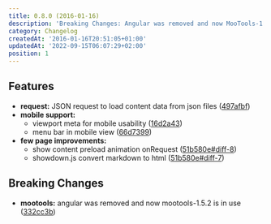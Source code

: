 ```yaml
---
title: 0.8.0 (2016-01-16)
description: 'Breaking Changes: Angular was removed and now MooTools-1.5.2 is in use.'
category: Changelog
createdAt: '2016-01-16T20:51:05+01:00'
updatedAt: '2022-09-15T06:07:29+02:00'
position: 1
---
```


## Features
* **request:** JSON request to load content data from json files ([497afbf])
* **mobile support:**
  - viewport meta for mobile usability ([16d2a43])
  - menu bar in mobile view ([66d7399])
* **few page improvements:**
  - show content preload animation onRequest ([51b580e#diff-8])
  - showdown.js convert markdown to html ([51b580e#diff-7])

## Breaking Changes
* **mootools:** angular was removed and now mootools-1.5.2 is in use ([332cc3b])

[51b580e]: https://github.com/MrIsaacs/manic/commit/51b580eecdb57f8dec14d56368346c215a6ba1f7
[497afbf]: https://github.com/MrIsaacs/manic/commit/497afbf5cfb7876cd502ef7bbf977fe06ea51af9
[66d7399]: https://github.com/MrIsaacs/manic/commit/66d7399564c59e2f405993904b131c31d28f2251
[16d2a43]: https://github.com/MrIsaacs/manic/commit/16d2a43d26bfb162dec7a220c2f3a8c020617e45
[332cc3b]: https://github.com/MrIsaacs/manic/commit/332cc3b2afabaef3ded85bf06c81d74c51dd1cbe
[51b580e#diff-7]: https://github.com/MrIsaacs/manic/commit/51b580eecdb57f8dec14d56368346c215a6ba1f7#diff-7
[51b580e#diff-8]: https://github.com/MrIsaacs/manic/commit/51b580eecdb57f8dec14d56368346c215a6ba1f7#diff-8
